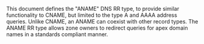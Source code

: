 This document defines the "ANAME" DNS RR type, to provide similar functionality to CNAME, but limited to the type A and AAAA address queries.
Unlike CNAME, an ANAME can coexist with other record types.
The ANAME RR type allows zone owners to redirect queries for apex domain names in a standards compliant manner.
